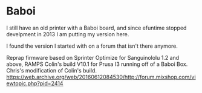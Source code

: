 # Baboi
I still have an old printer with a Baboi board, and since efuntime stopped develpment in 2013 I am putting my version here.

I found the version I started with on a forum that isn't there anymore.

 Reprap firmware based on Sprinter
 Optimize for Sanguinololu 1.2 and above, RAMPS 
 Colin's build V10.1 for Prusa I3 running off of a Baboi Box.
 Chris's modification of Colin's build.
https://web.archive.org/web/20160612084530/http://forum.mixshop.com/viewtopic.php?pid=2414


